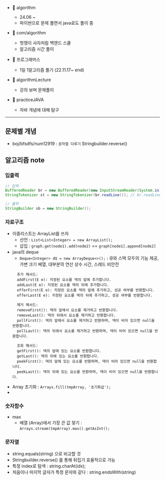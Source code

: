 - 📁 algorithm
  - 24.06 ~ 
  - 파이썬으로 문제 풀면서 java로도 풀이 중

- 📁 com/algorithm
  - 멋쟁이 사자처럼 백엔드 스쿨
  - 알고리즘 시간 풀이

- 📁 프로그래머스
  - 1일 1알고리즘 풀기 (22.11.17~ end)

- 📁 algorithmLecture
  - 강의 보며 문제풀이

- 📁 practiceJAVA
  - 자바 개념에 대해 탐구

---
## 문제별 개념 
- boj/bfsdfs/num12919 : `문자열 다루기` Stringbuilder.reverse()

## 알고리즘 note
### 입출력
```java
// 입력
BufferedReader br = new BufferedReader(new InputStreamReader(System.in));
StringTokenizer st = new StringTokenizer(br.readLine()); // br.readLine 할 때마다 새로운 객체 생성 

// 출력
StringBuilder sb = new StringBuilder();
```

### 자료구조
- 이중리스트는 ArrayList를 쓰자 
  - 선언 : `List<List<Integer> = new ArrayList();`
  - 삽입 : `graph.get(node1).add(node2)` == `graph[node1].append[node2]`
- java의 deque
  - `Deque<Integer> dQ = new ArrayDeque<>();` : 큐와 스택 모두의 기능 제공, 가변 크기 배열, 대부분의 연산 상수 시간, 스레드 비안전
  ```
    추가 메서드:
    addFirst(E e): 지정된 요소를 덱의 앞에 추가합니다.
    addLast(E e): 지정된 요소를 덱의 뒤에 추가합니다.
    offerFirst(E e): 지정된 요소를 덱의 앞에 추가하고, 성공 여부를 반환합니다.
    offerLast(E e): 지정된 요소를 덱의 뒤에 추가하고, 성공 여부를 반환합니다.
  
    제거 메서드:
    removeFirst(): 덱의 앞에서 요소를 제거하고 반환합니다.
    removeLast(): 덱의 뒤에서 요소를 제거하고 반환합니다.
    pollFirst(): 덱의 앞에서 요소를 제거하고 반환하며, 덱이 비어 있으면 null을 반환합니다.
    pollLast(): 덱의 뒤에서 요소를 제거하고 반환하며, 덱이 비어 있으면 null을 반환합니다.
  
    조회 메서드:
    getFirst(): 덱의 앞에 있는 요소를 반환합니다.
    getLast(): 덱의 뒤에 있는 요소를 반환합니다.
    peekFirst(): 덱의 앞에 있는 요소를 반환하며, 덱이 비어 있으면 null을 반환합니다.
    peekLast(): 덱의 뒤에 있는 요소를 반환하며, 덱이 비어 있으면 null을 반환합니다.
  ```
- Array 초기화 : `Arrays.fill(tmpArray, '초기화값');`
- 
### 숫자함수
- max
  - 배열 (Array)에서 가장 큰 값 찾기 : `Arrays.stream(tmpArray).max().getAsInt();`

### 문자열
- string.equals(string) 으로 비교할 것
- Stringbuilder.reverse() 를 통해 뒤집기 효율적으로 가능 
- 특정 index로 탐색 : string.charAt(idx);
- 처음이나 마지막 글자가 특정 문자와 같다 : string.endsWith(string)
